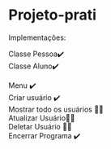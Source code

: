 # Projeto-prati


Implementações:

Classe Pessoa:heavy_check_mark:	<br />
Classe Aluno:heavy_check_mark:	<br />

Menu :heavy_check_mark:	<br />
Criar usuário :heavy_check_mark:	<br />
Mostrar todo os usuários :construction_worker_man:	<br />
Atualizar Usuário:construction_worker_man:	<br />
Deletar Usuário :construction_worker_man:	<br />
Encerrar Programa :heavy_check_mark:<br />
